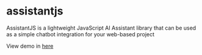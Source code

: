 # assistantjs
AssistantJS is a lightweight JavaScript AI Assistant library that can be used as a simple chatbot integration for your web-based project

View demo in [here](https://sandunwira.github.io/assistantjs)

